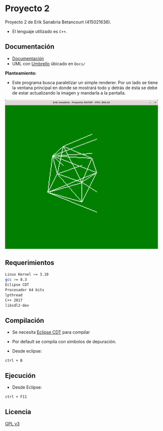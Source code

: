 # Proyecto 2

Proyecto 2 de Erik Sanabria Betancourt (415021636).

- El lenguaje utilizado es `C++`.

## Documentación

- [Documentación](https://docs.google.com/document/d/1d_4FKo_zNpxnDSwCBcXSQYZYe-6ZIZT-JwtrXpVZeWE/edit?usp=sharing)
- UML con [Umbrello](https://umbrello.kde.org/) úbicado en `Docs/`

**Planteamiento:**

- Este programa busca paralelizar un simple renderer. Por un lado se tiene la ventana principal en donde se mostrará todo y detrás de ésta se debe de estar actualizando la imagen y mandarla a la pantalla.

![Ejemplo](img.gif?raw=true "Ejemplo")

## Requerimientos

```bash
Linux Kernel >= 3.10
gcc >= 8.3
Eclipse CDT
Procesador 64 bits
lpthread
C++ 2017
libsdl2-dev
```
## Compilación

- Se necesita [Eclipse CDT](https://www.eclipse.org/downloads/packages/release/2019-09/r/eclipse-ide-cc-developers) para compilar

- Por default se compila con simbolos de depuración.

- Desde eclipse:

```
ctrl + B
```

## Ejecución

- Desde Eclipse:

```bash
ctrl + F11
```

## Licencia
[GPL v3](https://www.gnu.org/licenses/gpl-3.0.html)